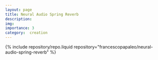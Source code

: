 ```yaml
---
layout: page
title: Neural Audio Spring Reverb
description:
img:
importance: 3
category:  creation
---
```


{% include repository/repo.liquid repository="francescopapaleo/neural-audio-spring-reverb" %}
